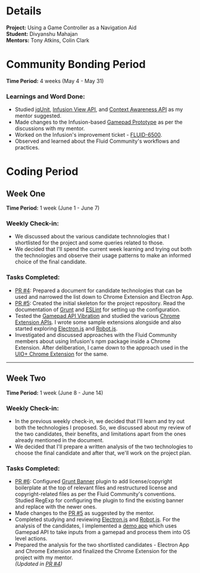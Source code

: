 # Details

**Project:** Using a Game Controller as a Navigation Aid<br>
**Student:** Divyanshu Mahajan<br>
**Mentors:** Tony Atkins, Colin Clark

# Community Bonding Period

**Time Period:** 4 weeks (May 4 - May 31)

### Learnings and Word Done:

- Studied [jqUnit](https://docs.fluidproject.org/infusion/development/jqUnit.html), [Infusion View API](https://docs.fluidproject.org/infusion/development/ViewAPI.html), and [Context Awareness API](https://docs.fluidproject.org/infusion/development/ContextAwareness.html) as my mentor suggested.
- Made changes to the Infusion-based [Gamepad Prototype](https://github.com/dmahajan980/gamepad-prototype-using-infusion) as per the discussions with my mentor.
- Worked on the Infusion's improvement ticket - [FLUID-6500](https://github.com/fluid-project/infusion/pull/992).
- Observed and learned about the Fluid Community's workflows and practices.

# Coding Period

## Week One

**Time Period:** 1 week (June 1 - June 7)

### Weekly Check-in:

- We discussed about the various candidate technnologies that I shortlisted for the project and some queries related to those.
- We decided that I'll spend the current week learning and trying out both the technologies and observe their usage patterns to make an informed choice of the final candidate.

### Tasks Completed:

- [PR #4](https://github.com/fluid-lab/gamepad-navigator/pull/4): Prepared a document for candidate technologies that can be used and narrowed the list down to Chrome Extension and Electron App.
- [PR #5](https://github.com/fluid-lab/gamepad-navigator/pull/5): Created the initial skeleton for the project repository. Read the documentation of [Grunt](https://gruntjs.com/) and [ESLint](https://eslint.org/) for setting up the configuration.
- Tested the [Gamepad API Vibration](https://www.chromestatus.com/feature/5705158763741184) and studied the various [Chrome Extension APIs](https://developer.chrome.com/extensions/api_index). I wrote some sample extensions alongside and also started exploring [Electron.js](https://www.electronjs.org/) and [Robot.js](https://robotjs.io/).
- Investigated and discussed approaches with the Fluid Community members about using Infusion's npm package inside a Chrome Extension. After deliberation, I came down to the approach used in the [UIO+ Chrome Extension](https://github.com/fluid-project/uio-plus) for the same.

---
 
## Week Two

**Time Period:** 1 week (June 8 - June 14)

### Weekly Check-in:

- In the previous weekly check-in, we decided that I'll learn and try out both the technologies I proposed. So, we discussed about my review of the two candidates, their benefits, and limitations apart from the ones already mentioned in the document.
- We decided that I'll prepare a written analysis of the two technologies to choose the final candidate and after that, we'll work on the project plan.

### Tasks Completed:

- [PR #6](https://github.com/fluid-lab/gamepad-navigator/pull/6): Configured [Grunt Banner](https://www.npmjs.com/package/grunt-banner) plugin to add license/copyright boilerplate at the top of relevant files and restructured license and copyright-related files as per the Fluid Community's conventions. Studied RegExp for configuring the plugin to find the existing banner and replace with the newer ones.
- Made changes to the [PR #5](https://github.com/fluid-lab/gamepad-navigator/pull/5) as suggested by the mentor.
- Completed studying and reviewing [Electron.js](https://www.electronjs.org/) and [Robot.js](https://robotjs.io/). For the analysis of the candidates, I implemented a [demo app](https://github.com/dmahajan980/electron-robot-demo) which uses Gamepad API to take inputs from a gamepad and process them into OS level actions.
- Prepared the analysis for the two shortlisted candidates - Electron App and Chrome Extension and finalized the Chrome Extension for the project with my mentor.<br>
  _(Updated in [PR #4](https://github.com/fluid-lab/gamepad-navigator/pull/4))_
